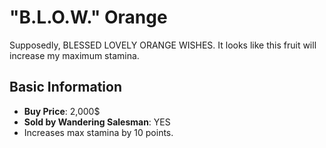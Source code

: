 # "B.L.O.W." Orange

Supposedly, BLESSED LOVELY ORANGE WISHES. It looks like this fruit will increase my maximum stamina.

## Basic Information

- **Buy Price**: 2,000$
- **Sold by Wandering Salesman**: YES
- Increases max stamina by 10 points.